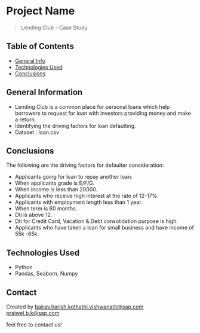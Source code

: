 # Project Name
> Lending Club - Case Study


## Table of Contents
* [General Info](#general-information)
* [Technologies Used](#technologies-used)
* [Conclusions](#conclusions)


<!-- You can include any other section that is pertinent to your problem -->

## General Information

- Lending Club is a common place for personal loans which help borrowers to request for loan with investors providing money and make a return.
- Identifying the driving factors for loan defaulting.
- Dataset : loan.csv

<!-- You don't have to answer all the questions - just the ones relevant to your project. -->

## Conclusions

The following are the driving factors for defaulter consideration:

- Applicants going for loan to repay another loan.
- When applicants grade is E/F/G.
- When income is less than 20000.
- Applicants who receive high interest at the rate of 12-17%
- Applicants with employment length less than 1 year.
- When term is 60 months.
- Dti is above 12.
- Dti for Credit Card, Vacation & Debt consolidation purpose is high.
- Applicants who have taken a loan for small business and have income of 55k -65k.

<!-- You don't have to answer all the questions - just the ones relevant to your project. -->


## Technologies Used
- Python
- Pandas, Seaborn, Numpy

<!-- As the libraries versions keep on changing, it is recommended to mention the version of library used in this project -->


## Contact
Created by 
bairav.harish.kothathi.vishwanath@sap.com
prajwel.b.k@sap.com

feel free to contact us!


<!-- Optional -->
<!-- ## License -->
<!-- This project is open source and available under the [... License](). -->

<!-- You don't have to include all sections - just the one's relevant to your project -->